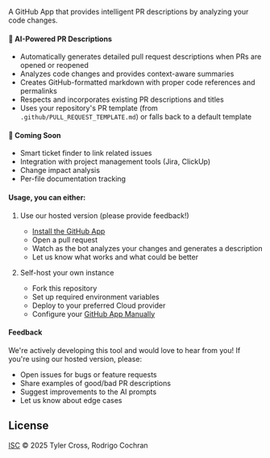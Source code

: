 A GitHub App that provides intelligent PR descriptions by analyzing your code changes.

#### 🤖 AI-Powered PR Descriptions
- Automatically generates detailed pull request descriptions when PRs are opened or reopened
- Analyzes code changes and provides context-aware summaries
- Creates GitHub-formatted markdown with proper code references and permalinks
- Respects and incorporates existing PR descriptions and titles
- Uses your repository's PR template (from `.github/PULL_REQUEST_TEMPLATE.md`) or falls back to a default template

#### 🚧 Coming Soon
- Smart ticket finder to link related issues
- Integration with project management tools (Jira, ClickUp)
- Change impact analysis
- Per-file documentation tracking

#### Usage, you can either:
1. Use our hosted version (please provide feedback!)
   - [Install the GitHub App](https://github.com/apps/push-to-prod-app)
   - Open a pull request
   - Watch as the bot analyzes your changes and generates a description
   - Let us know what works and what could be better

2. Self-host your own instance
   - Fork this repository
   - Set up required environment variables
   - Deploy to your preferred Cloud provider
   - Configure your [GitHub App Manually](https://docs.github.com/en/apps/creating-github-apps/about-creating-github-apps/about-creating-github-apps)

#### Feedback

We're actively developing this tool and would love to hear from you! If you're using our hosted version, please:
- Open issues for bugs or feature requests
- Share examples of good/bad PR descriptions
- Suggest improvements to the AI prompts
- Let us know about edge cases

## License

[ISC](LICENSE) © 2025 Tyler Cross, Rodrigo Cochran
